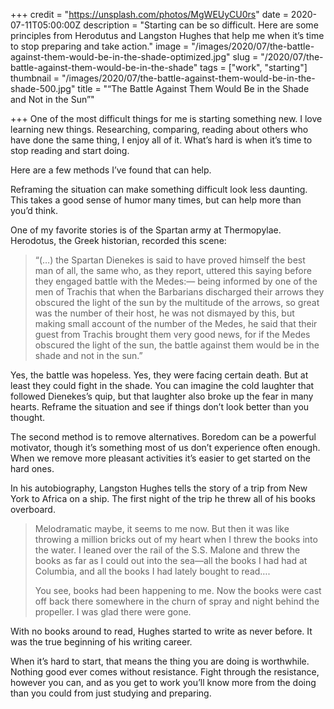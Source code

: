 +++
credit = "https://unsplash.com/photos/MgWEUyCU0rs"
date = 2020-07-11T05:00:00Z
description = "Starting can be so difficult. Here are some principles from Herodutus and Langston Hughes that help me when it’s time to stop preparing and take action."
image = "/images/2020/07/the-battle-against-them-would-be-in-the-shade-optimized.jpg"
slug = "/2020/07/the-battle-against-them-would-be-in-the-shade"
tags = ["work", "starting"]
thumbnail = "/images/2020/07/the-battle-against-them-would-be-in-the-shade-500.jpg"
title = "“The Battle Against Them Would Be in the Shade and Not in the Sun”"

+++
One of the most difficult things for me is starting something new. I love learning new things. Researching, comparing, reading about others who have done the same thing, I enjoy all of it. What’s hard is when it’s time to stop reading and start doing.

Here are a few methods I’ve found that can help.

<!--more-->

Reframing the situation can make something difficult look less daunting. This takes a good sense of humor many times, but can help more than you’d think.

One of my favorite stories is of the Spartan army at Thermopylae. Herodotus, the Greek historian, recorded this scene:

> “(…) the Spartan Dienekes is said to have proved himself the best man of all, the same who, as they report, uttered this saying before they engaged battle with the Medes:— being informed by one of the men of Trachis that when the Barbarians discharged their arrows they obscured the light of the sun by the multitude of the arrows, so great was the number of their host, he was not dismayed by this, but making small account of the number of the Medes, he said that their guest from Trachis brought them very good news, for if the Medes obscured the light of the sun, the battle against them would be in the shade and not in the sun.”

Yes, the battle was hopeless. Yes, they were facing certain death. But at least they could fight in the shade. You can imagine the cold laughter that followed Dienekes’s quip, but that laughter also broke up the fear in many hearts. Reframe the situation and see if things don’t look better than you thought.

The second method is to remove alternatives. Boredom can be a powerful motivator, though it’s something most of us don’t experience often enough. When we remove more pleasant activities it’s easier to get started on the hard ones.

In his autobiography, Langston Hughes tells the story of a trip from New York to Africa on a ship. The first night of the trip he threw all of his books overboard.

> Melodramatic maybe, it seems to me now. But then it was like throwing a million bricks out of my heart when I threw the books into the water. I leaned over the rail of the S.S. Malone and threw the books as far as I could out into the sea—all the books I had had at Columbia, and all the books I had lately bought to read….
>
> You see, books had been happening to me. Now the books were cast off back there somewhere in the churn of spray and night behind the propeller. I was glad there were gone.

With no books around to read, Hughes started to write as never before. It was the true beginning of his writing career.

When it’s hard to start, that means the thing you are doing is worthwhile. Nothing good ever comes without resistance. Fight through the resistance, however you can, and as you get to work you’ll know more from the doing than you could from just studying and preparing.